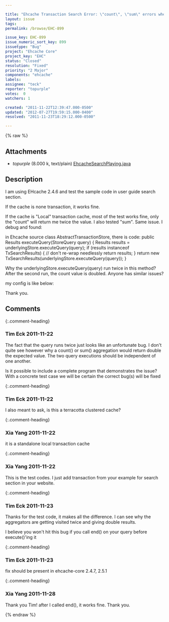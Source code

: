 ```yaml
---

title: "Ehcache Transaction Search Error: \"count\", \"sum\" errors when the cache is \"Local\" transaction cache"
layout: issue
tags: 
permalink: /browse/EHC-899

issue_key: EHC-899
issue_numeric_sort_key: 899
issuetype: "Bug"
project: "Ehcache Core"
project_key: "EHC"
status: "Closed"
resolution: "Fixed"
priority: "2 Major"
components: "ehcache"
labels: 
assignee: "teck"
reporter: "topurple"
votes:  0
watchers: 1

created: "2011-11-22T12:39:47.000-0500"
updated: "2012-07-27T19:59:15.000-0400"
resolved: "2011-11-23T18:29:12.000-0500"

---
```




{% raw %}


## Attachments
  
* <em>topurple</em> (8.000 k, text/plain) [EhcacheSearchPlaying.java](/attachments/EHC/EHC-899/EhcacheSearchPlaying.java)
  



## Description

<div markdown="1" class="description">

I am using EHcache 2.4.6 and test the sample code in user guide search section. 

If the cache is none transaction, it works fine. 

If the cache is "Local" transaction cache, most of the test works fine, only the "count" will return me twice the value. I also tested "sum". Same issue. I debug and found: 

in Ehcache source class AbstractTransactionStore, there is code: 
public Results executeQuery(StoreQuery query) { 
Results results = underlyingStore.executeQuery(query); 
if (results instanceof TxSearchResults) { 
// don't re-wrap needlessly 
return results; 
} 
return new TxSearchResults(underlyingStore.executeQuery(query)); 
} 

Why the underlyingStore.executeQuery(query) run twice in this method? After the second run, the count value is doubled. Anyone has similar issues? 

my config is like below: 
<cache name="Test" maxElementsInMemory="100000" 
eternal="false" 
overflowToDisk="false" 
transactionalMode="local"> 
<searchable keys="false" values="false"> 
<searchAttribute name="age"/> 
<!-- searchAttribute name="name" class="com.dell.wnm.services.framework.cache.EhcacheSearchPlaying$NameAttributeExtractor" /--> 
<searchAttribute name="name" expression="value.getName()"/> 
<searchAttribute name="gender" expression="value.getGender()"/> 
<searchAttribute name="state" expression="value.getAddress().getState()"/> 
</searchable> 
</cache> 

Thank you. 

</div>

## Comments


{:.comment-heading}
### **Tim Eck** <span class="date">2011-11-22</span>

<div markdown="1" class="comment">

The fact that the query runs twice just looks like an unfortunate bug. I don't quite see however why a count() or sum() aggregation would return double the expected value. The two query executions should be independent of one another. 

Is it possible to include a complete program that demonstrates the issue? With a concrete test case we will be certain the correct bug(s) will be fixed


</div>


{:.comment-heading}
### **Tim Eck** <span class="date">2011-11-22</span>

<div markdown="1" class="comment">

I also meant to ask, is this a terracotta clustered cache?

</div>


{:.comment-heading}
### **Xia Yang** <span class="date">2011-11-22</span>

<div markdown="1" class="comment">

it is a standalone local transaction cache

</div>


{:.comment-heading}
### **Xia Yang** <span class="date">2011-11-22</span>

<div markdown="1" class="comment">

This is the test codes. I just add transaction from your example for search section in your website.

</div>


{:.comment-heading}
### **Tim Eck** <span class="date">2011-11-23</span>

<div markdown="1" class="comment">

Thanks for the test code, it makes all the difference. I can see why the aggregators are getting visited twice and giving double results. 

I believe you won't hit this bug if you call end() on your query before execute()'ing it


</div>


{:.comment-heading}
### **Tim Eck** <span class="date">2011-11-23</span>

<div markdown="1" class="comment">

fix should be present in ehcache-core 2.4.7, 2.5.1

</div>


{:.comment-heading}
### **Xia Yang** <span class="date">2011-11-28</span>

<div markdown="1" class="comment">

Thank you Tim! after I called end(), it works fine. Thank you.

</div>



{% endraw %}
